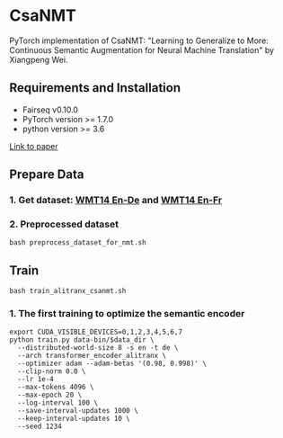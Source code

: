 # CsaNMT
PyTorch implementation of CsaNMT: "Learning to Generalize to More: Continuous Semantic Augmentation for Neural Machine Translation" by Xiangpeng Wei.

## Requirements and Installation
- Fairseq v0.10.0
- PyTorch version >= 1.7.0
- python version >= 3.6 

[Link to paper](https://arxiv.org/pdf/)

## Prepare Data
### 1. Get dataset: [WMT14 En-De](https://github.com/pytorch/fairseq/blob/main/examples/translation/prepare-wmt14en2de.sh) and [WMT14 En-Fr](https://github.com/pytorch/fairseq/blob/main/examples/translation/prepare-wmt14en2fr.sh)

### 2. Preprocessed dataset
```bash preprocess_dataset_for_nmt.sh```

## Train
```bash train_alitranx_csanmt.sh```

### 1. The first training to optimize the semantic encoder
```
export CUDA_VISIBLE_DEVICES=0,1,2,3,4,5,6,7
python train.py data-bin/$data_dir \
  --distributed-world-size 8 -s en -t de \
  --arch transformer_encoder_alitranx \
  --optimizer adam --adam-betas '(0.98, 0.998)' \
  --clip-norm 0.0 \
  --lr 1e-4
  --max-tokens 4096 \
  --max-epoch 20 \
  --log-interval 100 \
  --save-interval-updates 1000 \
  --keep-interval-updates 10 \
  --seed 1234
```
